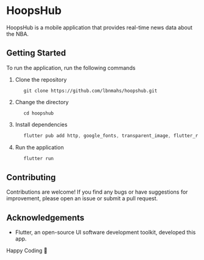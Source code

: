 # HoopsHub

HoopsHub is a mobile application that provides real-time news data about the NBA.


## Getting Started

To run the application, run the following commands

1. Clone the repository
    ```git
       git clone https://github.com/lbnmahs/hoopshub.git
    ```

2. Change the directory
    ```git
       cd hoopshub
    ```

3. Install dependencies
    ```dart
       flutter pub add http, google_fonts, transparent_image, flutter_riverpod
    ```

4. Run the application
    ```dart
       flutter run
    ```
## Contributing

Contributions are welcome! If you find any bugs or have suggestions for improvement, please open an issue or submit a pull request.


## Acknowledgements

* Flutter, an open-source UI software development toolkit, developed this app.

Happy Coding 🚀
